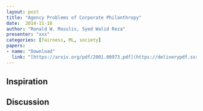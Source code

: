 ```yaml
---
layout: post
title: "Agency Problems of Corporate Philanthropy"
date:  2014-11-18 
author: "Ronald W. Masulis, Syed Walid Reza"
presenter: "xxx"
categories: [fairness, ML, society]
papers:
- name: "Download"
  link: "[https://arxiv.org/pdf/2001.00973.pdf](https://deliverypdf.ssrn.com/delivery.php?ID=390114006122099106066077097098071112056050065027039051078098002067064081112072120109005035107005061025044074077018113114066081038037078052000080107025110000111007004053035025083122087086080020016020109094001126114003084080120122005119092011121085064&EXT=pdf&INDEX=TRUE)https://deliverypdf.ssrn.com/delivery.php?ID=390114006122099106066077097098071112056050065027039051078098002067064081112072120109005035107005061025044074077018113114066081038037078052000080107025110000111007004053035025083122087086080020016020109094001126114003084080120122005119092011121085064&EXT=pdf&INDEX=TRUE"
---
```


## Inspiration




## Discussion


